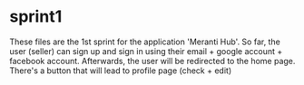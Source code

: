 # sprint1
These files are the 1st sprint for the application 'Meranti Hub'.
So far, the user (seller) can sign up and sign in using their email + google account + facebook account.
Afterwards, the user will be redirected to the home page.
There's a button that will lead to profile page (check + edit)
